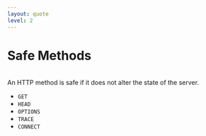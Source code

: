 ```yaml
---
layout: quote
level: 2
---
```


# Safe Methods

<br>

<Quote>
  An HTTP method is <span class="text-sky-400">safe</span> if it does not alter the state of the server.
</Quote>

<br>

- `GET`
- `HEAD`
- `OPTIONS`
- `TRACE`
- `CONNECT`
